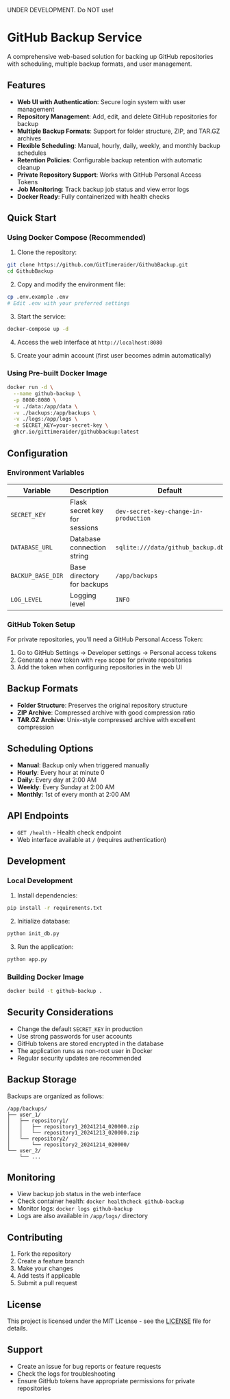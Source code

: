 UNDER DEVELOPMENT. Do NOT use!

# GitHub Backup Service

A comprehensive web-based solution for backing up GitHub repositories with scheduling, multiple backup formats, and user management.

## Features

- **Web UI with Authentication**: Secure login system with user management
- **Repository Management**: Add, edit, and delete GitHub repositories for backup
- **Multiple Backup Formats**: Support for folder structure, ZIP, and TAR.GZ archives
- **Flexible Scheduling**: Manual, hourly, daily, weekly, and monthly backup schedules
- **Retention Policies**: Configurable backup retention with automatic cleanup
- **Private Repository Support**: Works with GitHub Personal Access Tokens
- **Job Monitoring**: Track backup job status and view error logs
- **Docker Ready**: Fully containerized with health checks

## Quick Start

### Using Docker Compose (Recommended)

1. Clone the repository:
```bash
git clone https://github.com/GitTimeraider/GithubBackup.git
cd GithubBackup
```

2. Copy and modify the environment file:
```bash
cp .env.example .env
# Edit .env with your preferred settings
```

3. Start the service:
```bash
docker-compose up -d
```

4. Access the web interface at `http://localhost:8080`

5. Create your admin account (first user becomes admin automatically)

### Using Pre-built Docker Image

```bash
docker run -d \
  --name github-backup \
  -p 8080:8080 \
  -v ./data:/app/data \
  -v ./backups:/app/backups \
  -v ./logs:/app/logs \
  -e SECRET_KEY=your-secret-key \
  ghcr.io/gittimeraider/githubbackup:latest
```

## Configuration

### Environment Variables

| Variable | Description | Default |
|----------|-------------|---------|
| `SECRET_KEY` | Flask secret key for sessions | `dev-secret-key-change-in-production` |
| `DATABASE_URL` | Database connection string | `sqlite:///data/github_backup.db` |
| `BACKUP_BASE_DIR` | Base directory for backups | `/app/backups` |
| `LOG_LEVEL` | Logging level | `INFO` |

### GitHub Token Setup

For private repositories, you'll need a GitHub Personal Access Token:

1. Go to GitHub Settings → Developer settings → Personal access tokens
2. Generate a new token with `repo` scope for private repositories
3. Add the token when configuring repositories in the web UI

## Backup Formats

- **Folder Structure**: Preserves the original repository structure
- **ZIP Archive**: Compressed archive with good compression ratio
- **TAR.GZ Archive**: Unix-style compressed archive with excellent compression

## Scheduling Options

- **Manual**: Backup only when triggered manually
- **Hourly**: Every hour at minute 0
- **Daily**: Every day at 2:00 AM
- **Weekly**: Every Sunday at 2:00 AM
- **Monthly**: 1st of every month at 2:00 AM

## API Endpoints

- `GET /health` - Health check endpoint
- Web interface available at `/` (requires authentication)

## Development

### Local Development

1. Install dependencies:
```bash
pip install -r requirements.txt
```

2. Initialize database:
```bash
python init_db.py
```

3. Run the application:
```bash
python app.py
```

### Building Docker Image

```bash
docker build -t github-backup .
```

## Security Considerations

- Change the default `SECRET_KEY` in production
- Use strong passwords for user accounts
- GitHub tokens are stored encrypted in the database
- The application runs as non-root user in Docker
- Regular security updates are recommended

## Backup Storage

Backups are organized as follows:
```
/app/backups/
├── user_1/
│   ├── repository1/
│   │   ├── repository1_20241214_020000.zip
│   │   └── repository1_20241213_020000.zip
│   └── repository2/
│       └── repository2_20241214_020000/
└── user_2/
    └── ...
```

## Monitoring

- View backup job status in the web interface
- Check container health: `docker healthcheck github-backup`
- Monitor logs: `docker logs github-backup`
- Logs are also available in `/app/logs/` directory

## Contributing

1. Fork the repository
2. Create a feature branch
3. Make your changes
4. Add tests if applicable
5. Submit a pull request

## License

This project is licensed under the MIT License - see the [LICENSE](LICENSE) file for details.

## Support

- Create an issue for bug reports or feature requests
- Check the logs for troubleshooting
- Ensure GitHub tokens have appropriate permissions for private repositories
